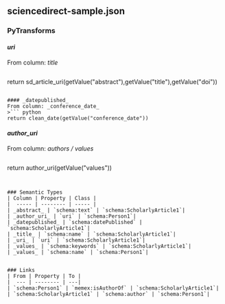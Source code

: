 ## sciencedirect-sample.json

### PyTransforms
#### _uri_
From column: _title_
>``` python
return sd_article_uri(getValue("abstract"),getValue("title"),getValue("doi"))
```

#### _datepublished_
From column: _conference_date_
>``` python
return clean_date(getValue("conference_date"))
```

#### _author_uri_
From column: _authors / values_
>``` python
return author_uri(getValue("values"))
```


### Semantic Types
| Column | Property | Class |
|  ----- | -------- | ----- |
| _abstract_ | `schema:text` | `schema:ScholarlyArticle1`|
| _author_uri_ | `uri` | `schema:Person1`|
| _datepublished_ | `schema:datePublished` | `schema:ScholarlyArticle1`|
| _title_ | `schema:name` | `schema:ScholarlyArticle1`|
| _uri_ | `uri` | `schema:ScholarlyArticle1`|
| _values_ | `schema:keywords` | `schema:ScholarlyArticle1`|
| _values_ | `schema:name` | `schema:Person1`|


### Links
| From | Property | To |
|  --- | -------- | ---|
| `schema:Person1` | `memex:isAuthorOf` | `schema:ScholarlyArticle1`|
| `schema:ScholarlyArticle1` | `schema:author` | `schema:Person1`|
